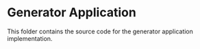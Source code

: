 # Generator Application

This folder contains the source code for the generator application implementation.
